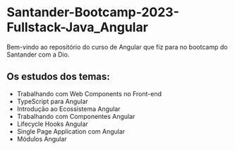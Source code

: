 # Santander-Bootcamp-2023-Fullstack-Java_Angular

Bem-vindo ao repositório do curso de Angular que fiz para no bootcamp do Santander com a Dio.

## Os estudos dos temas:

- Trabalhando com Web Components no Front-end
- TypeScript para Angular
- Introdução ao Ecossistema Angular
- Trabalhando com Componentes Angular
- Lifecycle Hooks Angular
- Single Page Application com Angular
- Módulos Angular
